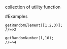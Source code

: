  collection of utility function

 #Examples
 
 

 ```
 getRandomElement([1,2,3)];
 //=>2
 ```

 ```
 getRandomNumber(1,10);
 //=>4
 ```
